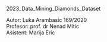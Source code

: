 2023_Data_Mining_Diamonds_Dataset

Autor: Luka Arambasic 169/2020  
Profesor: prof. dr Nenad Mitic  
Asistent: Marija Eric
